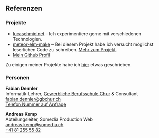 ## Referenzen

### Projekte

* [lucaschmid.net](https://github.com/Kriegslustig/lucaschmid.net) – Ich experimentiere gerne mit verschiedenen Technologien.
* [meteor-elm-make](https://github.com/Kriegslustig/meteor-elm-make) – Bei diesem Projekt habe ich versucht möglichst leserlichen Code zu schreiben. [Mehr zum Projekt](https://lucaschmid.net/projects#theelmmakemeteorpackage).
* [Mein Github Profil](https://github.com/Kriegslustig)

Zu einigen meiner Projekte habe ich [hier](https://lucaschmid.net/projects) etwas geschrieben.

### Personen

**Fabian Dennler**<br />
Informatik-Lehrer, [Gewerbliche Berufsschule Chur](http://gbchur.ch/) & Consultant<br />
[fabian.dennler@gbchur.ch](mailto:fabian.dennler@gbchur.ch)<br />
[Telefon Nummer auf Anfrage](mailto:root@lucaschmid.net)

**Andreas Kemp**<br />
Abteilungsleiter, Somedia Production Web<br />
[andreas.kemp@somedia.ch](mailto:andreas.kemp@somedia.ch)<br />
[+41 81 255 55 82](tel:+41812555582)



